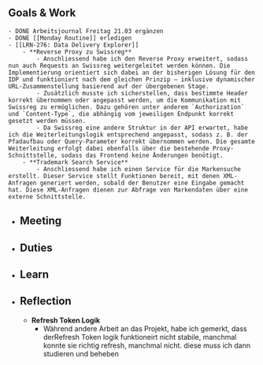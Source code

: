 ## Goals & Work
	- DONE Arbeitsjournal Freitag 21.03 ergänzen
	- DONE [[Monday Routine]] erledigen
	- [[LRN-276: Data Delivery Explorer]]
		- **Reverse Proxy zu Swissreg**
			- Anschliessend habe ich den Reverse Proxy erweitert, sodass nun auch Requests an Swissreg weitergeleitet werden können. Die Implementierung orientiert sich dabei an der bisherigen Lösung für den IDP und funktioniert nach dem gleichen Prinzip – inklusive dynamischer URL-Zusammenstellung basierend auf der übergebenen Stage.
			- Zusätzlich musste ich sicherstellen, dass bestimmte Header korrekt übernommen oder angepasst werden, um die Kommunikation mit Swissreg zu ermöglichen. Dazu gehören unter anderem `Authorization` und `Content-Type`, die abhängig vom jeweiligen Endpunkt korrekt gesetzt werden müssen.
			- Da Swissreg eine andere Struktur in der API erwartet, habe ich die Weiterleitungslogik entsprechend angepasst, sodass z. B. der Pfadaufbau oder Query-Parameter korrekt übernommen werden. Die gesamte Weiterleitung erfolgt dabei ebenfalls über die bestehende Proxy-Schnittstelle, sodass das Frontend keine Änderungen benötigt.
		- **Trademark Search Service**
			- Anschliessend habe ich einen Service für die Markensuche erstellt. Dieser Service stellt Funktionen bereit, mit denen XML-Anfragen generiert werden, sobald der Benutzer eine Eingabe gemacht hat. Diese XML-Anfragen dienen zur Abfrage von Markendaten über eine externe Schnittstelle.
- ## Meeting
- ## Duties
- ## Learn
- ## Reflection
	- **Refresh Token Logik**
		- Während andere Arbeit an das Projekt, habe ich gemerkt, dass derRefresh Token logik funktioneirt nicht stabile, manchmal konnte sie richtig refresh, manchmal nicht. diese muss ich dann studieren und beheben